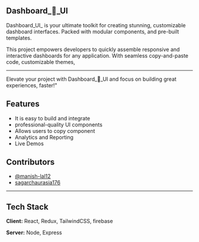 
## Dashboard_🚀_UI


Dashboard_UI_ is your ultimate toolkit for creating stunning, customizable dashboard interfaces. Packed with modular components, and pre-built templates.


This project empowers developers to quickly assemble responsive and interactive dashboards for any application. With seamless copy-and-paste code, customizable themes, 

---

Elevate your project with Dashboard_🚀_UI and focus on building great experiences, faster!"
## Features 
- It is easy to build and integrate 
- professional-quality UI components 
- Allows users to copy component
- Analytics and Reporting
- Live Demos


## Contributors

- [@manish-lal12](https://github.com/manish-lal12)
- [sagarchaurasia176](https://github.com/sagarchaurasia176)
---
## Tech Stack

**Client:** React, Redux, TailwindCSS, firebase

**Server:** Node, Express

